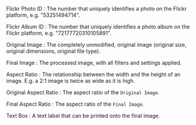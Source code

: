Flickr Photo ID
: The number that uniquely identifies a photo on the Flickr platform, e.g. "53251494714".

Flickr Album ID
: The number that uniquely identifies a photo album on the Flickr platform, e.g. "72177720310105891".

Original Image
: The completely unmodified, original image (original size, original dimensions, original file type).

Final Image
: The processed image, with all filters and settings applied.

Aspect Ratio
: The relationship between the width and the height of an image. E.g. a 2:1 image is twice as wide as it is high.

Original Aspect Ratio
: The aspect ratio of the `Original Image`.

Final Aspect Ratio
: The aspect ratio of the `Final Image`.

Text Box
: A text label that can be printed onto the final image.
